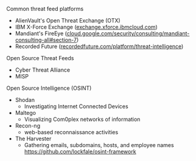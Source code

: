 
Common threat feed platforms 
- AlienVault's Open Threat Exchange (OTX)
- IBM X-Force Exchange ([exchange.xforce.ibmcloud.com](https://exchange.xforce.ibmcloud.com/))
- Mandiant's FireEye ([cloud.google.com/security/consulting/mandiant-consulting-all#section-7](https://cloud.google.com/security/consulting/mandiant-consulting-all#section-7))
- Recorded Future ([recordedfuture.com/platform/threat-intelligence](https://www.recordedfuture.com/platform/threat-intelligence))

Open Source Threat Feeds
- Cyber Threat Alliance
- MISP 

Open Source Intelligence (OSINT)
- Shodan
    - Investigating Internet Connected Devices
- Maltego
    - Visualizing Com0plex networks of information
- Recon-ng
    - web-based reconnaissance activities
- The Harvester
    - Gathering emails, subdomains, hosts, and employee names
https://github.com/lockfale/osint-framework


